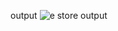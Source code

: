 output
![e store output](https://user-images.githubusercontent.com/79982684/112732695-7dcb3080-8f61-11eb-806d-a9be074b983b.png)
